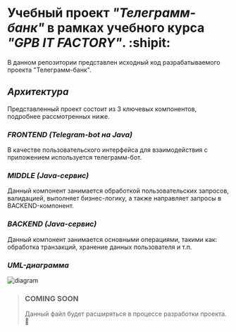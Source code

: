 # **Учебный проект _"Телеграмм-банк"_ в рамках учебного курса _"GPB IT FACTORY"_.** :shipit:

В данном репозитории представлен исходный код разрабатываемого проекта "Телеграмм-банк".

## ***Архитектура***
Представленный проект состоит из 3 ключевых компонентов, подробнее рассмотренных ниже.

### ***FRONTEND (Telegram-bot на Java)***

В качестве пользовательского интерфейса для взаимодействия с приложением используется телеграмм-бот.

### ***MIDDLE (Java-сервис)***

Данный компонент занимается обработкой пользовательских запросов, валидацией, выполняет бизнес-логику, а также направляет запросы в BACKEND-компонент.

### ***BACKEND (Java-сервис)***

Данный компонент занимается основными операциями, такими как: обработка транзакций, хранение данных пользователя и т.п.

### ***UML-диаграмма***
![diagram](http://www.plantuml.com/plantuml/proxy?src=https://raw.githubusercontent.com/gpb-it-factory/gudkov-telegram-bot/feature/2/scheme.puml)


> ### COMING SOON
> Данный файл будет расширяться в процессе разработки проекта. :frog:

